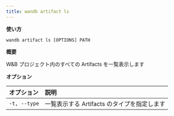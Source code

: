 ```yaml
---
title: wandb artifact ls
---
```


**使い方**

`wandb artifact ls [OPTIONS] PATH`

**概要**

W&B プロジェクト内のすべての Artifacts を一覧表示します

**オプション**

| **オプション** | **説明** |
| :--- | :--- |
| `-t, --type` | 一覧表示する Artifacts のタイプを指定します |